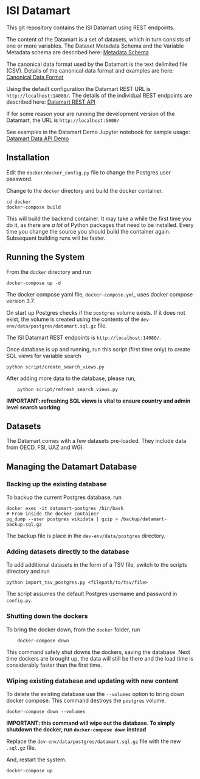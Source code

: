 # ISI Datamart

This git repository contains the ISI Datamart using REST endpoints.

The content of the Datamart is a set of datasets, which in turn consists of one or more variables. The Dataset Metadata Schema and the Variable Metadata schema are described here: [Metadata Schema](https://datamart-upload.readthedocs.io/en/latest/)

The canonical data format used by the Datamart is the text delimited file (CSV). Details of the canonical data format and examples are here: [Canonical Data Format](https://datamart-upload.readthedocs.io/en/latest/download/)

Using the default configuration the Datamart REST URL is `http://localhost:14080/`. The details of the individual REST endpoints are described here: [Datamart REST API](https://datamart-upload.readthedocs.io/en/latest/api/)

If for some reason your are running the development version of the Datamart, the URL is `http://localhost:5000/`

See examples in the Datamart Demo Jupyter notebook for sample usage: [Datamart Data API Demo](Datamart%20Data%20API%20Demo.ipynb)

## Installation

Edit the `docker/docker_config.py` file to change the Postgres user password.

Change to the `docker` directory and build the docker container.

    cd docker
    docker-compose build

This will build the backend container. It may take a while the first time you do it, as there are *a lot* of Python packages that need to be installed. Every time you change the source you should build the container again. Subsequent building runs will be faster.

## Running the System

From the `docker` directory and run

    docker-compose up -d

The docker compose yaml file, `docker-compose.yml`, uses docker compose version 3.7.

On start up Postgres checks if the `postgres` volume exists. If it does not exist, the volume is created using the contents of the `dev-env/data/postgres/datamart.sql.gz` file.

The ISI Datamart REST endpoints is `http://localhost:14080/`.

Once database is up and running, run this script (first time only) to create SQL views for variable search

```
python script/create_search_views.py
```

After adding more data to the database, please run,

```
    python script/refresh_search_views.py 
```

**IMPORTANT: refreshing SQL views is vital to ensure country and admin level search working**


## Datasets

The Datamart comes with a few datasets pre-loaded. They include data from OECD, FSI, UAZ and WGI.

## Managing the Datamart Database

### Backing up the existing database

To backup the current Postgres database, run

    docker exec -it datamart-postgres /bin/bash
    # From inside the docker container
    pg_dump --user postgres wikidata | gzip > /backup/datamart-backup.sql.gz

The backup file is place in the `dev-env/data/postgres` directory.

### Adding datasets directly to the database

To add additional datasets in the form of a TSV file, switch to the scripts directory and run

    python import_tsv_postgres.py <filepath/to/tsv/file>

The script assumes the default Postgres username and password in `config.py`.

### Shutting down the dockers

To bring the docker down, from the `docker` folder, run
```
    docker-compose down
```
This command safely shut downs the dockers, saving the database. Next time dockers are brought up, the data will still be there and the load time is considerably
faster than the first time.

### Wiping existing database and updating with new content

To delete the existing database use the `--volumes` option to bring down docker compose. This command destroys the `postgres` volume.

    docker-compose down --volumes
    
**IMPORTANT: this command will wipe out the database. To simply shutdown the docker, run `docker-compose down` instead**

Replace the `dev-env/data/postgres/datamart.sql.gz` file with the new `.sql.gz` file.

And, restart the system.

    docker-compose up
